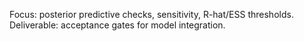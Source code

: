 Focus: posterior predictive checks, sensitivity, R-hat/ESS thresholds.
Deliverable: acceptance gates for model integration.
